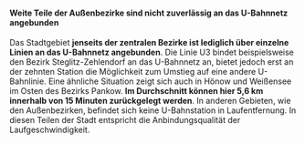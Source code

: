 #### Weite Teile der Außenbezirke sind nicht zuverlässig an das U-Bahnnetz angebunden
Das Stadtgebiet **jenseits der zentralen Bezirke ist lediglich über einzelne Linien an das U-Bahnnetz angebunden**. Die 
Linie U3 bindet beispielsweise den Bezirk 
<span class="marker-label" id="marker-label-subway-steglitz-zehlendorf">Steglitz-Zehlendorf</span> an das U-Bahnnetz an, 
bietet jedoch erst an der zehnten Station die Möglichkeit zum Umstieg auf eine andere U-Bahnlinie. Eine ähnliche 
Situation zeigt sich auch in <span class="marker-label" id="marker-label-subway-hoenow">Hönow</span> und 
<span class="marker-label" id="marker-label-subway-weissensee">Weißensee</span> im Osten des Bezirks Pankow. 
**Im Durchschnitt können hier 5,6 km innerhalb von 15 Minuten zurückgelegt werden**. In anderen Gebieten, wie den 
Außenbezirken, befindet sich keine U-Bahnstation in Laufentfernung. In diesen Teilen der Stadt entspricht die 
Anbindungsqualität der Laufgeschwindigkeit.


